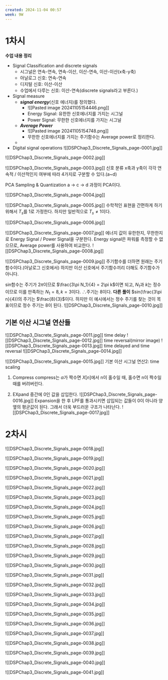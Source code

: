 ```yaml
---
created: 2024-11-04 00:57
week: 9W
---
```


# 1차시
**수업 내용 정리**
- Signal Classification and discrete signals
	- 시그널은 연속-연속, 연속-이산, 이산-연속, 이산-이산(x축-y축)
	- 아날로그 신호: 연속-연속
	- 디지털 신호: 이산-이산
	- 수업에서 다루는 신호: 이산-연속(discrete signals라고 부른다.)
- Signal measure
	- ***signal energy***(신호 에너지)를 정의했다.
		- ![[Pasted image 20241105154446.png]]
		- Energy Signal: 유한한 신호에너지를 가지는 시그널
		- Power Signal: 무한한 신호에너지를 가지는 시그널
	- ***Average Power***
		- ![[Pasted image 20241105154748.png]]
		- 무한한 신호에너지를 가지는 주기함수는 Average power로 정리한다.
	- 
- Digital signal operations
 ![[DSPChap3_Discrete_Signals_page-0001.jpg]]

![[DSPChap3_Discrete_Signals_page-0002.jpg]]

![[DSPChap3_Discrete_Signals_page-0003.jpg]]
신호 분류
x축과 y축이 각각 연속적 / 이산적인지 여부에 따라 4가지로 구분할 수 있다.(a~d)

PCA
	Sampling & Quantization
	a -> c -> d 과정이 PCA이다.

![[DSPChap3_Discrete_Signals_page-0004.jpg]]

![[DSPChap3_Discrete_Signals_page-0005.jpg]]
수학적인 표현을 간편하게 하기 위해서 $T_s$를 1로 가정한다.
하지만 일반적으로 $T_s\neq1$이다.

![[DSPChap3_Discrete_Signals_page-0006.jpg]]

![[DSPChap3_Discrete_Signals_page-0007.jpg]]
에너지 값이 유한한지, 무한한지로 Energy Signal / Power Signal을 구분한다.
Energy signal은 파워를 측정할 수 없으므로, Average power를 사용하여 비교한다.
![[DSPChap3_Discrete_Signals_page-0008.jpg]]

![[DSPChap3_Discrete_Signals_page-0009.jpg]]
주기함수를 더하면 원래는 주기함수이다.(아날로그 신호에서)
하지만 이산 신호에서 주기함수끼리 더해도 주기함수가 아니다.

sin함수는 주기가 $2\pi$이므로 $\frac{3\pi N_1}{4} = 2\pi k$이면 되고, $N_1$과 $k$는 정수이므로 이를 만족하는 $N_1 = 8, k = 3$이다. $\therefore$주기는 8이다.
	**다른 풀이**
		$sin(\frac{3\pi n}{4})의 주기는 $\frac{8}{3}$이다. 하지만 이 예시에서는 정수 주기를 찾는 것이 목표이므로 정수 주기는 8이 된다.
![[DSPChap3_Discrete_Signals_page-0010.jpg]]

## 기본 이산 시그널 연산들
![[DSPChap3_Discrete_Signals_page-0011.jpg]]
time delay
![[DSPChap3_Discrete_Signals_page-0012.jpg]]
time reversal(mirror image)
![[DSPChap3_Discrete_Signals_page-0013.jpg]]
time delayed and time reversal
![[DSPChap3_Discrete_Signals_page-0014.jpg]]

![[DSPChap3_Discrete_Signals_page-0015.jpg]]
기본 이산 시그널 연산2: time scaling
1. Compress
	compress는 $\alpha$가 짝수면 $X[n]$에서 n이 홀수일 때, 홀수면 n이 짝수일 때를 버려버린다.

2. EXpand
	중간에 0인 값을 삽입한다.
![[DSPChap3_Discrete_Signals_page-0016.jpg]]
Expansion을 한 후 LPF를 통과시키면 삽입되는 값들이 0이 아니라 양옆의 평균값이 된다.
그래서 더욱 부드러운 구조가 나타난다.
![[DSPChap3_Discrete_Signals_page-0017.jpg]]

# 2차시
![[DSPChap3_Discrete_Signals_page-0018.jpg]]

![[DSPChap3_Discrete_Signals_page-0019.jpg]]

![[DSPChap3_Discrete_Signals_page-0020.jpg]]

![[DSPChap3_Discrete_Signals_page-0021.jpg]]

![[DSPChap3_Discrete_Signals_page-0022.jpg]]

![[DSPChap3_Discrete_Signals_page-0023.jpg]]

![[DSPChap3_Discrete_Signals_page-0024.jpg]]

![[DSPChap3_Discrete_Signals_page-0025.jpg]]

![[DSPChap3_Discrete_Signals_page-0026.jpg]]

![[DSPChap3_Discrete_Signals_page-0027.jpg]]

![[DSPChap3_Discrete_Signals_page-0028.jpg]]

![[DSPChap3_Discrete_Signals_page-0029.jpg]]

![[DSPChap3_Discrete_Signals_page-0030.jpg]]

![[DSPChap3_Discrete_Signals_page-0031.jpg]]

![[DSPChap3_Discrete_Signals_page-0032.jpg]]

![[DSPChap3_Discrete_Signals_page-0033.jpg]]

![[DSPChap3_Discrete_Signals_page-0034.jpg]]

![[DSPChap3_Discrete_Signals_page-0035.jpg]]

![[DSPChap3_Discrete_Signals_page-0036.jpg]]

![[DSPChap3_Discrete_Signals_page-0037.jpg]]

![[DSPChap3_Discrete_Signals_page-0038.jpg]]

![[DSPChap3_Discrete_Signals_page-0039.jpg]]

![[DSPChap3_Discrete_Signals_page-0040.jpg]]

![[DSPChap3_Discrete_Signals_page-0041.jpg]]